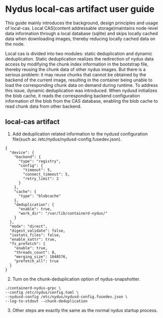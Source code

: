 # Nydus local-cas artifact user guide

This guide mainly introduces the background, design principles and usage of local-cas.  Local CAS(content addressable storage)maintains node-level data information through a local database (sqlite) and skips locally cached data when downloading images, thereby reducing locally cached data on the node. 

Local cas is divided into two modules: static deduplication and dynamic deduplication. Static deduplication realizes the redirection of nydus data access by modifying the chunk index information in the bootstrap file, thereby reusing the chunk data of other nydus images. But there is a serious problem: it may reuse chunks that cannot be obtained by the backend of the current image, resulting in the container being unable to load the corresponding chunk data on demand during runtime. To address this issue, dynamic deduplication was introduced. When nydusd initializes the blob cache, it reads the corresponding backend configuration information of the blob from the CAS database, enabling the blob cache to read chunk data from other backend.

## local-cas artifact

1. Add deduplication related information to the nydusd configuration file(such ac /etc/nydus/nydusd-config.fusedev.json).

```
{
  "device": {
    "backend": {
      "type": "registry",
      "config": {
        "timeout": 5,
        "connect_timeout": 5,
        "retry_limit": 2
      }
    },
    "cache": {
      "type": "blobcache"
    },
    "deduplication": {
      "enable": true,
      "work_dir": "/var/lib/containerd-nydus/"
    }
  },
  "mode": "direct",
  "digest_validate": false,
  "iostats_files": false,
  "enable_xattr": true,
  "fs_prefetch": {
    "enable": true,
    "threads_count": 8,
    "merging_size": 1048576,
    "prefetch_all": true
  }
}

```

2. Turn on the chunk-deduplication option of nydus-snapshotter.
```
./containerd-nydus-grpc \
--config /etc/nydus/config.toml \
--nydusd-config /etc/nydus/nydusd-config.fusedev.json \
--log-to-stdout --chunk-deduplication
```

3. Other steps are exactly the same as the normal nydus startup process.